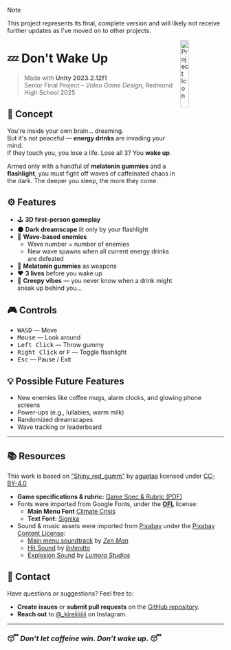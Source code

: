 > [!NOTE]
> This project represents its final, complete version and will likely not receive further updates as I’ve moved on to other projects.

<img src="https://github.com/matysta/dont-wake-up/blob/main/Assets/Textures/icon.png?raw=true" align="right" width="20%"  alt="Project Icon"/>


# 💤 **Don't Wake Up**

> Made with **Unity 2023.2.12f1**  
> Senior Final Project – *Video Game Design*, Redmond High School 2025

## 🧠 Concept

You're inside your own brain... dreaming.  
But it's not peaceful — **energy drinks** are invading your mind.  
If they touch you, you lose a life. Lose all 3? You **wake up**.

Armed only with a handful of **melatonin gummies** and a **flashlight**, you must fight off waves of caffeinated chaos in the dark. The deeper you sleep, the more they come.

## ⚙️ Features

- 🕹️ **3D first-person gameplay**
- 🌑 **Dark dreamscape** lit only by your flashlight
- 🥤 **Wave-based enemies**
    - Wave number = number of enemies
    - New wave spawns when all current energy drinks are defeated
- 🐻 **Melatonin gummies** as weapons
- ❤️ **3 lives** before you wake up
- 👻 **Creepy vibes** — you never know when a drink might sneak up behind you...

## 🎮 Controls

<ul>
  <li><kbd>W</kbd><kbd>A</kbd><kbd>S</kbd><kbd>D</kbd> — Move</li>
  <li><kbd>Mouse</kbd> — Look around</li>
  <li><kbd>Left Click</kbd> — Throw gummy</li>
  <li><kbd>Right Click</kbd> or <kbd>F</kbd> — Toggle flashlight</li>
  <li><kbd>Esc</kbd> — Pause / Exit</li>
</ul>

## 💡 Possible Future Features

- New enemies like coffee mugs, alarm clocks, and glowing phone screens
- Power-ups (e.g., lullabies, warm milk)
- Randomized dreamscapes
- Wave tracking or leaderboard

---

## 📚 Resources

This work is based on ["Shiny_red_gumm"](https://sketchfab.com/3d-models/shiny-red-gumm-ca310c10338549df92c6cf23ba86c104) by [aguetaa](https://sketchfab.com/ArielGv) licensed under [CC-BY-4.0](http://creativecommons.org/licenses/by/4.0/)
-   **Game specifications & rubric:** [Game Spec & Rubric (PDF)](./public/game-spec-and-rubric.pdf)
-   Fonts were imported from Google Fonts, under the [**OFL**](https://openfontlicense.org/) license:
    -   **Main Menu Font** [Climate Crisis](https://fonts.google.com/specimen/Climate+Crisis?preview.text=DON'T%20WAKE%20UP&preview.size=148)
    -   **Text Font:** [Signika](https://fonts.google.com/specimen/Signika?categoryFilters=Sans+Serif:/Sans/Humanist)
-   Sound & music assets were imported from [Pixabay](https://pixabay.com/sound-effects/) under the [Pixabay Content License](https://pixabay.com/service/license-summary/):
    - [Main menu soundtrack](https://pixabay.com/music/techno-trance-melodic-techno-03-extended-version-moogify-9867/) by [_Zen Man_](https://pixabay.com/users/zen_man-4257870/)
    - [Hit Sound](https://pixabay.com/sound-effects/bubblepop-254773/) by [_linhmitto_](https://pixabay.com/users/linhmitto-46708238/)
    - [Explosion Sound](https://pixabay.com/sound-effects/pixel-explosion-319166/) by [_Lumora Studios_](https://pixabay.com/users/lumora_studios-39090352/)

## 💬 Contact

Have questions or suggestions? Feel free to:

-   **Create issues** or **submit pull requests** on the [GitHub repository](https://github.com/matysta/dont-wake-up).
-   **Reach out** to [@\_kireiiiiiiii](https://www.instagram.com/_kireiiiiiiii) on Instagram.

---

### 😴 _Don’t let caffeine win. Don’t wake up._ 😴
